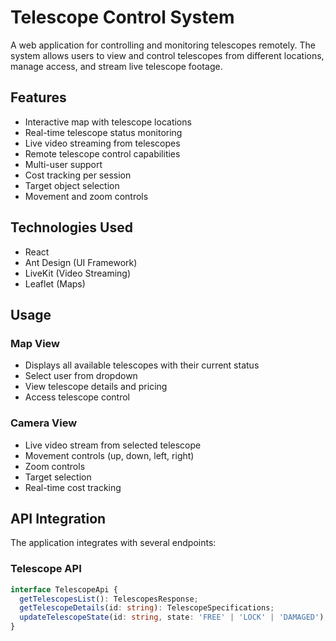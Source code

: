 # Telescope Control System

A web application for controlling and monitoring telescopes remotely. The system allows users to view and control telescopes from different locations, manage access, and stream live telescope footage.

## Features

- Interactive map with telescope locations
- Real-time telescope status monitoring
- Live video streaming from telescopes
- Remote telescope control capabilities
- Multi-user support
- Cost tracking per session
- Target object selection
- Movement and zoom controls

## Technologies Used

- React
- Ant Design (UI Framework)
- LiveKit (Video Streaming)
- Leaflet (Maps)

## Usage

### Map View
- Displays all available telescopes with their current status
- Select user from dropdown
- View telescope details and pricing
- Access telescope control

### Camera View
- Live video stream from selected telescope
- Movement controls (up, down, left, right)
- Zoom controls
- Target selection
- Real-time cost tracking

## API Integration

The application integrates with several endpoints:

### Telescope API
```typescript
interface TelescopeApi {
  getTelescopesList(): TelescopesResponse;
  getTelescopeDetails(id: string): TelescopeSpecifications;
  updateTelescopeState(id: string, state: 'FREE' | 'LOCK' | 'DAMAGED');
}
```

